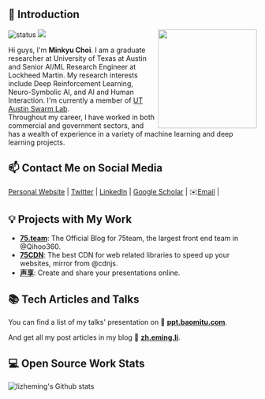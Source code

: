 ## 👋 Introduction

<!--https://user-images.githubusercontent.com/5713670/87202985-820dcb80-c2b6-11ea-9f56-7ec461c497c3.gif-->
<img align='right' src='[https://octodex.github.com/images/hula_loop_octodex03.gif](https://octodex.github.com/hubot/)' width='200'>

![status](https://img.shields.io/badge/status-up-brightgreen) ![](https://visitor-badge.lithub.cc/badge?page_id=github.com/minkyu-choi07)

Hi guys, I'm **Minkyu Choi**. I am a graduate researcher at University of Texas at Austin and Senior AI/ML Research Engineer at Lockheed Martin. My research interests include Deep Reinforcement Learning, Neuro-Symbolic AI, and AI and Human Interaction. I'm currently a member of [UT Austin Swarm Lab](https://utaustin-swarmlab.github.io).  
Throughout my career, I have worked in both commercial and government sectors, and has a wealth of experience in a variety of machine learning and deep learning projects.

## 📫 Contact Me on Social Media

[Personal Website][-1] | [Twitter][0] | [LinkedIn][1] | [Google Scholar][2] | ✉️[Email](minkyu.choi07@gmail.com) |

## 💡 Projects with My Work

- [**75.team**](https://75.team): The Official Blog for 75team, the largest front end team in @Qihoo360.
- [**75CDN**](https://cdn.baomitu.com): The best CDN for web related libraries to speed up your websites, mirror from @cdnjs.
- [**声享**](https://ppt.baomitu.com): Create and share your presentations online.

## 📚 Tech Articles and Talks 

You can find a list of my talks' presentation on 📖 **[ppt.baomitu.com](https://ppt.baomitu.com/u/lizheming)**. 

And get all my post articles in my blog 📝 [**zh.eming.li**](https://imnerd.org). 
 
## 💻 Open Source Work Stats


![lizheming's Github stats](https://github-readme-stats.vercel.app/api?username=lizheming&show_icons=true)

<!--
**lizheming/lizheming** is a ✨ _special_ ✨ repository because its `README.md` (this file) appears on your GitHub profile.

Here are some ideas to get you started:

- 🔭 I’m currently working on ...
- 🌱 I’m currently learning ...
- 👯 I’m looking to collaborate on ...
- 🤔 I’m looking for help with ...
- 💬 Ask me about ...
- 📫 How to reach me: ...
- 😄 Pronouns: ...
- ⚡ Fun fact: ...
-->
[-1]: https://minkyuchoi-07.github.io/about/
[0]: https://twitter.com/MinkyuChoi7
[1]: https://www.linkedin.com/in/mchoi07/
[2]: https://scholar.google.com/citations?user=ai4daB8AAAAJ&hl=en
